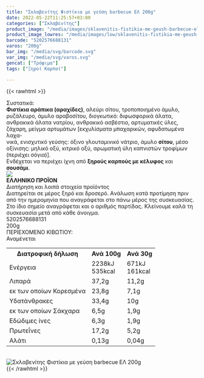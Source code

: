 ```yaml
---
title: "Σκλαβενίτης Φιστίκια με γεύση barbecue ΕΛ 200g"
date: 2022-05-22T11:25:57+03:00
categories: ["Σκλαβενίτης"]
product_image: "/media/images/sklavenitis-fistikia-me-geush-barbecue-el-200g.jpg"
product_image_lowres: "/media/images/low/sklavenitis-fistikia-me-geush-barbecue-el-200g.jpg"
barcode: "5202576688131"
varos: "200g"
bar_img: "/media/svg/barcode.svg"
var_img: "/media/svg/varos.svg"
gencat: ["Τρόφιμα"]
tags: ["Ξηροί Καρποί"]

---
```

{{< rawhtml >}}

<div class="sload498"><div class="product"><div id="sistatika">Συστατικά:</div><div class="alltext"><b>Φιστίκια αράπικα (αραχίδες)</b>, αλεύρι σίτου, τροποποιημένο άμυλο, ρυζάλευρο, άμυλο αραβοσίτου, διογκωτικό: διφωσφορικά άλατα, ανθρακικά άλατα νατρίου, ανθρακικό ασβέστιο, αρτυματικές ύλες, ζάχαρη, μείγμα αρτυμάτων [εκχυλίσματα μπαχαρικών, αφυδατωμένα λαχα-<br>νικά, ενισχυτικό γεύσης: όξινο γλουταμινικό νάτριο, άμυλο <b>σίτου</b>, μέσο οξίνισης: μηλικό οξύ, κιτρικό οξύ, αρωματική ύλη καπνιστών τροφίμων (περιέχει σόγια)].<br>Ενδέχεται να περιέχει ίχνη από <b>ξηρούς καρπούς με κέλυφος</b> και <b>σουσάμι</b>.</div><div id="flag"><div id="flagimage"><img src="/media/icons/gr.svg"></div><span id="flagtext"><b>ΕΛΛΗΝΙΚΟ ΠΡΟΪΟΝ</b></span></div><div id="loipa">Διατήρηση και λοιπά στοιχεία προϊόντος</div><div class="alltext">Διατηρείται σε μέρος ξηρό και δροσερό. Aνάλωση κατά προτίμηση πριν από την ημερομηνία που αναγράφεται στο πάνω μέρος της συσκευασίας. Στο ίδιο σημείο αναγράφεται και ο αριθμός παρτίδας. Κλείνουμε καλά τη συσκευασία μετά από κάθε άνοιγμα.</div><div id="barcode"><div id="barimage1"></div><span id="bartext">5202576688131</span></div><div id="varos"><div id="varosimage1"></div><span id="varostext">200g</span></div><div id="kivotio">ΠΕΡΙΕΧΟΜΕΝΟ ΚΙΒΩΤΙΟΥ:<br>Αναμένεται</div><div class="tabout"><table id="diatable"><tbody><tr><th>Διατροφική δήλωση</th><th>Ανά 100g</th><th>Ανά 30g</th></tr><tr><td class="texr2">Ενέργεια</td><td class="texr">2238kJ<br>535kcal</td><td class="texr">671kJ<br>161kcal</td></tr><tr><td class="texr2">Λιπαρά</td><td class="texr">37,2g</td><td class="texr">11,2g</td></tr><tr><td class="gray">εκ των οποίων Κορεσµένα</td><td class="gray2">23,8g</td><td class="gray2">7,1g</td></tr><tr><td class="texr2">Yδατάνθρακες</td><td class="texr">33,4g</td><td class="texr">10g</td></tr><tr><td class="gray">εκ των οποίων Σάκχαρα</td><td class="gray2">6,5g</td><td class="gray2">1,9g</td></tr><tr><td class="texr2">Eδώδιμες ίνες</td><td class="texr">6,3g</td><td class="texr">1,9g</td></tr><tr><td class="texr2">Πρωτεΐνες</td><td class="texr">17,2g</td><td class="texr">5,2g</td></tr><tr><td class="texr2">Αλάτι</td><td class="texr">0,13g</td><td class="texr">0,04g</td></tr></tbody></table></div><br><div class="pimg"><img alt="Σκλαβενίτης Φιστίκια με γεύση barbecue ΕΛ 200g" title="Σκλαβενίτης Φιστίκια με γεύση barbecue ΕΛ 200g" src="/media/images/sklavenitis-fistikia-me-geush-barbecue-el-200g.jpg"></div></div></div>
{{< /rawhtml >}}


